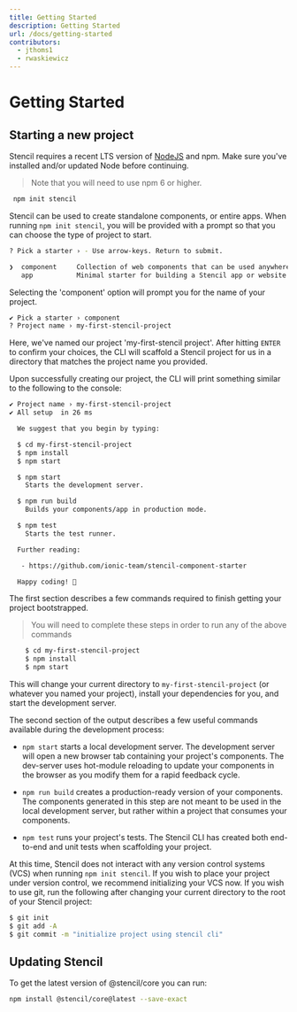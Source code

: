 ```yaml
---
title: Getting Started
description: Getting Started
url: /docs/getting-started
contributors:
  - jthoms1
  - rwaskiewicz
---
```


# Getting Started

## Starting a new project

Stencil requires a recent LTS version of [NodeJS](https://nodejs.org/) and npm. Make sure you've installed and/or 
updated Node before continuing.

> Note that you will need to use npm 6 or higher.

```bash
 npm init stencil
```

Stencil can be used to create standalone components, or entire apps. When running `npm init stencil`, you will be
provided with a prompt so that you can choose the type of project to start.

```bash
? Pick a starter › - Use arrow-keys. Return to submit.

❯  component     Collection of web components that can be used anywhere
   app           Minimal starter for building a Stencil app or website
```

Selecting the 'component' option will prompt you for the name of your project.

```bash
✔ Pick a starter › component
? Project name › my-first-stencil-project
```

Here, we've named our project 'my-first-stencil project'. After hitting `ENTER` to confirm your choices, the CLI will
scaffold a Stencil project for us in a directory that matches the project name you provided.

Upon successfully creating our project, the CLI will print something similar to the following to the console:
```bash
✔ Project name › my-first-stencil-project
✔ All setup  in 26 ms

  We suggest that you begin by typing:

  $ cd my-first-stencil-project
  $ npm install
  $ npm start

  $ npm start
    Starts the development server.

  $ npm run build
    Builds your components/app in production mode.

  $ npm test
    Starts the test runner.

  Further reading:

   - https://github.com/ionic-team/stencil-component-starter

  Happy coding! 🎈
```

The first section describes a few commands required to finish getting your project bootstrapped.

> You will need to complete these steps in order to run any of the above commands

```bash
    $ cd my-first-stencil-project
    $ npm install
    $ npm start
```

This will change your current directory to `my-first-stencil-project` (or whatever you named your project), install your
dependencies for you, and start the development server.

The second section of the output describes a few useful commands available during the development process:

- `npm start` starts a local development server. The development server will open a new browser tab containing your 
project's components. The dev-server uses hot-module reloading to update your components in the browser as you modify
them for a rapid feedback cycle.

- `npm run build` creates a production-ready version of your components. The components generated in this step are not
meant to be used in the local development server, but rather within a project that consumes your components.

- `npm test` runs your project's tests. The Stencil CLI has created both end-to-end and unit tests when scaffolding your project.

At this time, Stencil does not interact with any version control systems (VCS) when running `npm init stencil`. If you
wish to place your project under version control, we recommend initializing your VCS now. If you wish to use
git, run the following after changing your current directory to the root of your Stencil project:

```bash
$ git init
$ git add -A
$ git commit -m "initialize project using stencil cli" 
```

## Updating Stencil

To get the latest version of @stencil/core you can run:

```bash
npm install @stencil/core@latest --save-exact
```
